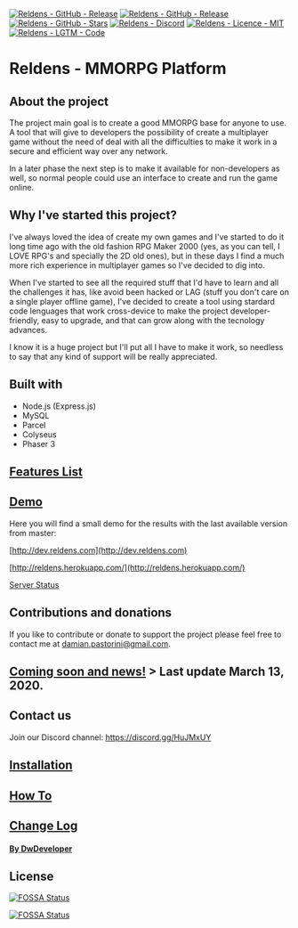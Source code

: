 [![Reldens - GitHub - Release](https://www.dwdeveloper.com/media/reldens/reldens-mmorpg-platform.png)](https://github.com/damian-pastorini/reldens)
[![Reldens - GitHub - Release](https://img.shields.io/github/v/release/damian-pastorini/reldens?color=red&style=for-the-badge)](https://github.com/damian-pastorini/reldens)
[![Reldens - GitHub - Stars](https://img.shields.io/github/stars/damian-pastorini/reldens?color=green&style=for-the-badge)](https://github.com/damian-pastorini/reldens)
[![Reldens - Discord](https://img.shields.io/discord/599108949312143370?style=for-the-badge)](https://discord.gg/HuJMxUY)
[![Reldens - Licence - MIT](https://img.shields.io/github/license/damian-pastorini/reldens?color=blue&style=for-the-badge)](https://github.com/damian-pastorini/reldens)
[![Reldens - LGTM - Code](https://img.shields.io/lgtm/grade/javascript/github/damian-pastorini/reldens?label=LGTM%20-%20Code%20Quality&style=for-the-badge)](https://lgtm.com/projects/g/damian-pastorini/reldens/)

# Reldens - MMORPG Platform

## About the project
The project main goal is to create a good MMORPG base for anyone to use. A tool that will give to developers the possibility of create a multiplayer game without the need of deal with all the difficulties to make it work in a secure and efficient way over any network.

In a later phase the next step is to make it available for non-developers as well, so normal people could use an interface to create and run the game online.

## Why I've started this project?
I've always loved the idea of create my own games and I've started to do it long time ago with the old fashion RPG Maker 2000 (yes, as you can tell, I LOVE RPG's and specially the 2D old ones), but in these days I find a much more rich experience in multiplayer games so I've decided to dig into.

When I've started to see all the required stuff that I'd have to learn and all the challenges it has, like avoid been hacked or LAG (stuff you don't care on a single player offline game), I've decided to create a tool using stardard code lenguages that work cross-device to make the project developer-friendly, easy to upgrade, and that can grow along with the tecnology advances.

I know it is a huge project but I'll put all I have to make it work, so needless to say that any kind of support will be really appreciated.


## Built with
+ Node.js (Express.js)
+ MySQL
+ Parcel
+ Colyseus
+ Phaser 3


## [Features List](https://github.com/damian-pastorini/reldens/wiki/Features)


## [Demo](https://dev.reldens.com)

Here you will find a small demo for the results with the last available version from master: 

[http://dev.reldens.com](http://dev.reldens.com)

[http://reldens.herokuapp.com/](http://reldens.herokuapp.com/)

[Server Status](https://github.com/damian-pastorini/reldens/wiki/Server-Status)


## Contributions and donations
If you like to contribute or donate to support the project please feel free to contact me at damian.pastorini@gmail.com.


## [Coming soon and news!](https://github.com/damian-pastorini/reldens/wiki/Coming-soon-&-News "Coming soon & News archive") > Last update March 13, 2020.


## Contact us
Join our Discord channel: https://discord.gg/HuJMxUY


## [Installation](https://github.com/damian-pastorini/reldens/wiki/New-v4.0.0-beta.6-Installation "Installation")


## [How To](https://github.com/damian-pastorini/reldens/wiki/How-To "How To")


## [Change Log](https://github.com/damian-pastorini/dwdgame/wiki/Change-Log "Change Log")


#### [By DwDeveloper](https://www.dwdeveloper.com/ "DwDeveloper")


## License

[![FOSSA Status](https://app.fossa.io/api/projects/git%2Bgithub.com%2Fdamian-pastorini%2Freldens.svg?type=shield)](https://app.fossa.io/projects/git%2Bgithub.com%2Fdamian-pastorini%2Freldens?ref=badge_shield)

[![FOSSA Status](https://app.fossa.io/api/projects/git%2Bgithub.com%2Fdamian-pastorini%2Freldens.svg?type=large)](https://app.fossa.io/projects/git%2Bgithub.com%2Fdamian-pastorini%2Freldens?ref=badge_large)
